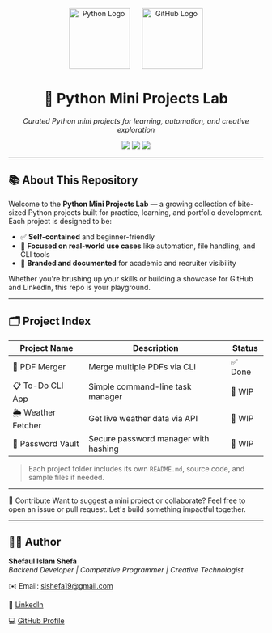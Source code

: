 <p align="center">
  <img src="https://www.python.org/static/community_logos/python-logo.png" alt="Python Logo" width="120" style="margin-right: 20px;">
  <img src="https://avatars.githubusercontent.com/u/9919?s=200&v=4" alt="GitHub Logo" width="120">
</p>

<h1 align="center">🧠 Python Mini Projects Lab</h1>

<p align="center"><i>Curated Python mini projects for learning, automation, and creative exploration</i></p>

<p align="center">
  <img src="https://img.shields.io/badge/Python-3.10+-blue?logo=python">
  <img src="https://img.shields.io/badge/Project%20Type-Practice%20%26%20Portfolio-orange">
  <img src="https://img.shields.io/badge/Made%20with-%E2%9D%A4%EF%B8%8F%20by%20Shefaul-blue">
</p>

---

## 📚 About This Repository

Welcome to the **Python Mini Projects Lab** — a growing collection of bite-sized Python projects built for practice, learning, and portfolio development. Each project is designed to be:

- ✅ **Self-contained** and beginner-friendly  
- 🧪 **Focused on real-world use cases** like automation, file handling, and CLI tools  
- 🎨 **Branded and documented** for academic and recruiter visibility  

Whether you're brushing up your skills or building a showcase for GitHub and LinkedIn, this repo is your playground.

---

## 🗂️ Project Index

| Project Name       | Description                          | Status  |
|--------------------|--------------------------------------|---------|
| 📄 PDF Merger      | Merge multiple PDFs via CLI          | ✅ Done |
| 📋 To-Do CLI App   | Simple command-line task manager     | 🚧 WIP  |
| 🌦️ Weather Fetcher | Get live weather data via API        | 🚧 WIP  |
| 🔐 Password Vault  | Secure password manager with hashing | 🚧 WIP  |

> Each project folder includes its own `README.md`, source code, and sample files if needed.

---

📢 Contribute
Want to suggest a mini project or collaborate? Feel free to open an issue or pull request. Let's build something impactful together.

---

## 🙋‍♂️ Author

**Shefaul Islam Shefa**  
_Backend Developer | Competitive Programmer | Creative Technologist_

✉️ Email: [sishefa19@gmail.com](mailto:sishefa19@gmail.com)

🔗 [LinkedIn](https://www.linkedin.com/in/sishefa19/)

💻 [GitHub Profile](https://github.com/shefa19)

```
